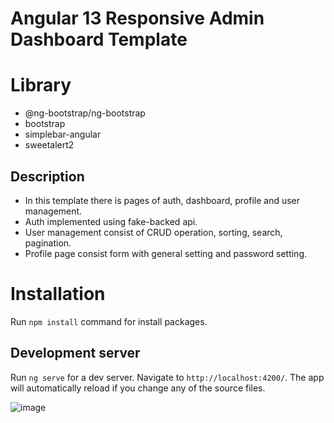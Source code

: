 #  Angular 13 Responsive Admin Dashboard Template 

# Library

- @ng-bootstrap/ng-bootstrap
- bootstrap
- simplebar-angular
- sweetalert2

## Description

- In this template there is pages of auth, dashboard, profile and user management.
- Auth implemented using fake-backed api.
- User management consist of CRUD operation, sorting, search, pagination.
- Profile page consist form with general setting and password setting.

# Installation

Run `npm install` command for install packages.

## Development server

Run `ng serve` for a dev server. Navigate to `http://localhost:4200/`. The app will automatically reload if you change any of the source files.



![image](https://github.com/padoleshital/AdminPanelDashboard_temple/assets/45750512/0d6ce06d-c8ca-48a4-9b2f-ca2993faaf84)
